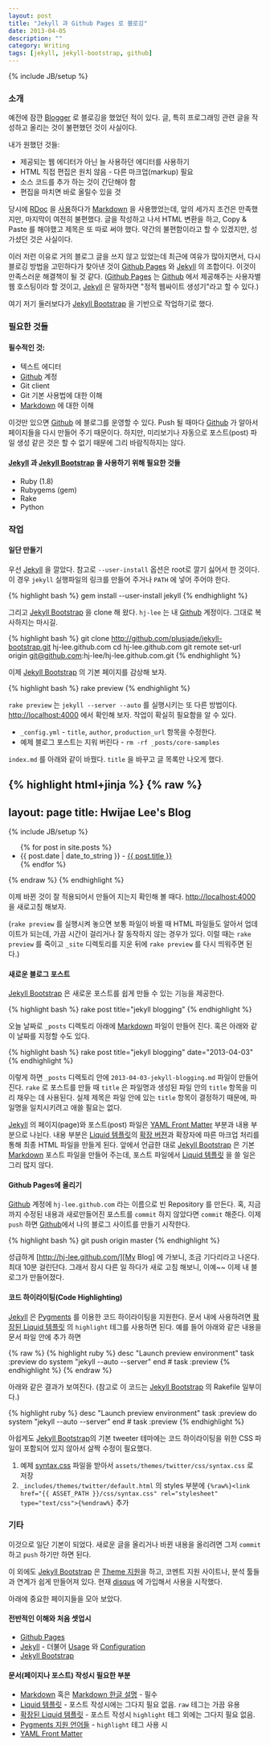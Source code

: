 ```yaml
---
layout: post
title: "Jekyll 과 Github Pages 로 블로깅"
date: 2013-04-05
description: ""
category: Writing
tags: [jekyll, jekyll-bootstrap, github]
---
```

{% include JB/setup %}

[Blogger]: http://blogger.com/ "Blogger.com"

[Github]: http://github.com/
[Github Pages]: http://pages.github.com

[Jekyll]: http://github.com/mojombo/jekyll
[Jekyll Bootstrap]: http://jekyllbootstrap.com/

[Markdown]: http://daringfireball.net/projects/markdown/syntax
[rdoc]: http://rdoc.rubyforge.org/
[Textile]: http://txstyle.org/

[YAML Front Matter]: http://github.com/mojombo/jekyll/wiki/YAML-Front-Matter

[Pygments]: http://pygments.org/
[Pygments langs]: http://pygments.org/docs/lexers/

[Liquid 템플릿]: http://github.com/Shopify/liquid/wiki/Liquid-for-Designers
[확장된 Liquid 템플릿]: http://github.com/mojombo/jekyll/wiki/liquid-extensions

[http://localhost:4000]: http://localhost:4000
[My Blog]: http://hj-lee.github.com/

### 소개

예전에 잠깐 [Blogger][] 로 블로깅을 했었던 적이 있다.
글, 특히 프로그래밍 관련 글을 작성하고 올리는 것이 불편했던 것이 사실이다.

내가 원했던 것들:

* 제공되는 웹 에디터가 아닌 늘 사용하던 에디터를 사용하기
* HTML 직접 편집은 원치 않음 - 다른 마크업(markup) 필요
* 소스 코드를 추가 하는 것이 간단해야 함
* 편집을 마치면 바로 올릴수 있을 것

당시에 [RDoc][rdoc] 을 [사용](http://hjlee-p.blogspot.kr/2008/08/rdoc-blog.html)하다가 [Markdown][] 을 사용했었는데, 앞의 세가지 조건은 만족했지만, 마지막이 여전히 불편했다.
글을 작성하고 나서 HTML 변환을 하고, Copy & Paste 를 해야했고 제목은 또 따로 써야 했다. 약간의 불편함이라고 할 수 있겠지만, 성가셨던 것은 사실이다.

이러 저런 이유로 거의 블로그 글을 쓰지 않고 있었는데 최근에 여유가 많아지면서, 다시 블로깅 방법을 고민하다가 찾아낸 것이 [Github Pages][] 와 [Jekyll][] 의 조합이다. 이것이 만족스러운 해결책이 될 것 같다.
([Github Pages][] 는 [Github][] 에서 제공해주는 사용자별 웹 호스팅이라 할 것이고, [Jekyll][] 은 말하자면 "정적 웹싸이트 생성기"라고 할 수 있다.)

여기 저기 둘러보다가 [Jekyll Bootstrap][] 을 기반으로 작업하기로 했다.

### 필요한 것들

#### 필수적인 것:

* 텍스트 에디터
* [Github][] 계정
* Git client
* Git 기본 사용법에 대한 이해
* [Markdown][] 에 대한 이해

이것만 있으면 [Github][] 에 블로그를 운영할 수 있다. Push 될 때마다 [Github][] 가 알아서 페이지들을 다시 만들어 주기 때문이다. 하지만, 미리보기나 자동으로 포스트(post) 파일 생성 같은 것은 할 수 없기 때문에 그리 바람직하지는 않다.

#### [Jekyll][] 과 [Jekyll Bootstrap][] 을 사용하기 위해 필요한 것들

* Ruby (1.8)
* Rubygems (gem)
* Rake
* Python

### 작업

#### 일단 만들기

우선 [Jekyll][] 을 깔았다. 참고로 `--user-install` 옵션은 root로 깔기 싫어서 한 것이다. 이 경우 `jekyll` 실행파일의 링크를 만들어 주거나 `PATH` 에 넣어 주어야 한다.

{% highlight bash %}
gem install --user-install jekyll
{% endhighlight %}

그리고 [Jekyll Bootstrap][] 을 clone 해 왔다. `hj-lee` 는 내 [Github][] 계정이다. 그대로 복사하지는 마시길.

{% highlight bash %}
git clone  http://github.com/plusjade/jekyll-bootstrap.git hj-lee.github.com
cd hj-lee.github.com
git remote set-url origin git@github.com:hj-lee/hj-lee.github.com.git
{% endhighlight %}

이제 [Jekyll Bootstrap][] 의 기본 페이지를 감상해 보자.

{% highlight bash %}
rake preview
{% endhighlight %}

`rake preview` 는 `jekyll --server --auto` 를 실행시키는 또 다른 방법이다.
[http://localhost:4000][] 에서 확인해 보자.
작업이 확실히 필요함을 알 수 있다.

* `_config.yml` - `title`, `author`, `production_url` 항목을 수정한다.
* 예제 블로그 포스트는 지워 버린다 - `rm -rf _posts/core-samples`

`index.md` 를 아래와 같이 바꿨다. `title` 을 바꾸고 글 목록만 나오게 했다.

{% highlight html+jinja %}
{% raw %}
---
layout: page
title: Hwijae Lee's Blog
---
{% include JB/setup %}

<ul class="posts">
  {% for post in site.posts %}
    <li><span>{{ post.date | date_to_string }}</span> - <a href="{{ BASE_PATH }}{{ post.url }}">{{ post.title }}</a></li>
  {% endfor %}
</ul>
{% endraw %}
{% endhighlight %}

이제 바뀐 것이 잘 적용되어서 만들어 지는지 확인해 볼 때다.
[http://localhost:4000][] 을 새로고침 해보자.

(`rake preview` 를 실행시켜 놓으면 보통 파일이 바뀔 때 HTML 파일들도 알아서 업데이트가 되는데, 가끔 시간이 걸리거나 잘 동작하지 않는 경우가 있다. 이럴 때는 `rake preview` 를 죽이고 `_site` 디렉토리를 지운 뒤에 `rake preview` 를 다시 띄워주면 된다.)

#### 새로운 블로그 포스트

[Jekyll Bootstrap][] 은 새로운 포스트를 쉽게 만들 수 있는 기능을 제공한다.

{% highlight bash %}
rake post title="jekyll blogging"
{% endhighlight %}

오늘 날짜로 `_posts` 디렉토리 아래에 [Markdown][] 파일이 만들어 진다. 혹은 아래와 같이 날짜를 지정할 수도 있다.

{% highlight bash %}
rake post title="jekyll blogging" date="2013-04-03"
{% endhighlight %}

이렇게 하면 `_posts` 디렉토리 안에 `2013-04-03-jekyll-blogging.md` 파일이 만들어진다. `rake` 로 포스트를 만들 때 `title` 은 파일명과 생성된 파일 안의 `title` 항목을 미리 채우는 데 사용된다. 실제 제목은 파일 안에 있는 `title` 항목이 결정하기 때문에, 파일명을 일치시키려고 애쓸 필요는 없다.

[Jekyll][] 의 페이지(page)와 포스트(post) 파일은 [YAML Front Matter][] 부분과 내용 부분으로 나뉜다. 내용 부분은 [Liquid 템플릿][]의  [확장 버젼][확장된 Liquid 템플릿]과 확장자에 따른 마크업 처리를 통해 최종 HTML 파일을 만들게 된다. 앞에서 언급한 대로 [Jekyll Bootstrap][] 은 기본 [Markdown][] 포스트 파일을 만들어 주는데, 포스트 파일에서 [Liquid 템플릿][] 을 쓸 일은 그리 많지 않다.

#### Github Pages에 올리기

[Github][] 계정에 `hj-lee.github.com` 라는 이름으로 빈 Repository 를 만든다.
혹, 지금까지 수정된 내용과 새로만들어진 포스트를 `commit` 하지 않았다면 `commit` 해준다. 이제 `push` 하면 [Github][]에서 나의 블로그 사이트를 만들기 시작한다. 

{% highlight bash %}
git push origin master
{% endhighlight %}

성급하게 [http://hj-lee.github.com/][My Blog] 에 가보니, 조금 기다리라고 나온다. 최대 10분 걸린단다. 그래서 잠시 다른 일 하다가 새로 고침 해보니, 이예~~ 이제 내 블로그가 만들어졌다.

#### 코드 하이라이팅(Code Highlighting)

[Jekyll][] 은 [Pygments][] 를 이용한 코드 하이라이팅을 지원한다. 문서 내에 사용하려면 [확장된 Liquid 템플릿][] 의 `highlight` 테그를 사용하면 된다.
예를 들어 아래와 같은 내용을 문서 파일 안에 추가 하면

{% raw %}
	{% highlight ruby %}
	desc "Launch preview environment"
	task :preview do
	  system "jekyll --auto --server"
	end # task :preview
	{% endhighlight %}
{% endraw %}

아래와 같은 결과가 보여진다.
(참고로 이 코드는 [Jekyll Bootstrap][] 의 Rakefile 일부이다.)

{% highlight ruby %}
desc "Launch preview environment"
task :preview do
  system "jekyll --auto --server"
end # task :preview
{% endhighlight %}

아쉽게도 [Jekyll Bootstrap][]의 기본 tweeter 테마에는 코드 하이라이팅을 위한 CSS 파일이 포함되어 있지 않아서 살짝 수정이 필요했다.

1. 예제 [syntax.css](http://github.com/mojombo/tpw/raw/master/css/syntax.css) 파일을 받아서 `assets/themes/twitter/css/syntax.css` 로 저장
2. `_includes/themes/twitter/default.html` 의 styles 부분에
`{%raw%}<link href="{{ ASSET_PATH }}/css/syntax.css" rel="stylesheet" type="text/css">{%endraw%}` 추가


### 기타

이것으로 일단 기본이 되었다. 새로운 글을 올리거나 바뀐 내용을 올리려면 그저 `commit` 하고 `push` 하기만 하면 된다.

이 외에도 [Jekyll Bootstrap][] 은 [Theme 지원](http://themes.jekyllbootstrap.com/)을 하고, 코멘트 지원 사이트나, 분석 툴들과 연계가 쉽게 만들어져 있다. 현재 [disqus](http://disqus.com/) 에 가입해서 사용을 시작했다.

[Usage]: http://github.com/mojombo/jekyll/wiki/usage
[Configuration]: http://github.com/mojombo/jekyll/wiki/configuration

아래에 중요한 페이지들을 모아 보았다.

#### 전반적인 이해와 처음 셋업시

* [Github Pages][]
* [Jekyll][] - 더불어 [Usage][] 와 [Configuration][]
* [Jekyll Bootstrap][]

#### 문서(페이지나 포스트) 작성시 필요한 부분

* [Markdown][] 혹은 [Markdown 한글 설명](http://blog-kkamagui.cloudfoundry.com/posts/1) - 필수
* [Liquid 템플릿][] - 포스트 작성시에는 그다지 필요 없음.
  `raw` 테그는 가끔 유용
* [확장된 Liquid 템플릿][] - 포스트 작성시 `highlight` 테그 외에는 그다지 필요 없음.
* [Pygments 지원 언어들][Pygments langs] - `highlight` 테그 사용 시
* [YAML Front Matter][]
